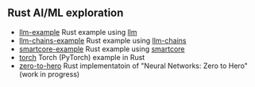 ## Rust AI/ML exploration

* [llm-example](./llm-example) Rust example using [llm]
* [llm-chains-example](./llm-chains-example) Rust example using [llm-chains]
* [smartcore-example](./smartcore-example) Rust example using [smartcore]
* [torch](./tch-rs-example/README.md) Torch (PyTorch) example in Rust
* [zero-to-hero](./zero-to-hero/README.md) Rust implementatoin of "Neural Networks: Zero to Hero" (work in progress)


[llm]: https://github.com/rustformers/llm
[llm-chains]: https://github.com/sobelio/llm-chain/
[smartcore]: https://github.com/smartcorelib/smartcore
